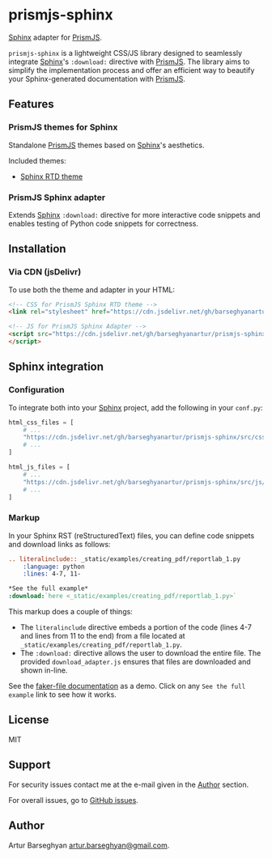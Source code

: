 # prismjs-sphinx

[Sphinx]: https://github.com/sphinx-doc/sphinx "Sphinx"
[sphinx-rtd-theme]: https://github.com/readthedocs/sphinx_rtd_theme "sphinx-rtd-theme"
[PrismJS]: https://github.com/PrismJS/prism "PrismJS"
[GitHub issues]: https://github.com/barseghyanartur/prismjs-sphinx/issues "GitHub issues"
[faker-file documentation]: https://faker-file.readthedocs.io/en/latest/creating_pdf.html#building-pdfs-with-text-using-reportlab "faker-file documentation"

[Sphinx][Sphinx] adapter for [PrismJS][PrismJS].

``prismjs-sphinx`` is a lightweight CSS/JS library designed to seamlessly integrate 
[Sphinx][Sphinx]'s ``:download:`` directive with [PrismJS][PrismJS]. The library 
aims to simplify the implementation process and offer an efficient way to beautify 
your Sphinx-generated documentation with [PrismJS][PrismJS].

## Features

### PrismJS themes for Sphinx

Standalone [PrismJS][PrismJS] themes based on [Sphinx][Sphinx]'s aesthetics.

Included themes:

- [Sphinx RTD theme][sphinx-rtd-theme]

### PrismJS Sphinx adapter

Extends [Sphinx][Sphinx] ``:download:`` directive for more interactive code 
snippets and enables testing of Python code snippets for correctness.

## Installation

### Via CDN (jsDelivr)

To use both the theme and adapter in your HTML:

```html
<!-- CSS for PrismJS Sphinx RTD theme -->
<link rel="stylesheet" href="https://cdn.jsdelivr.net/gh/barseghyanartur/prismjs-sphinx/src/css/sphinx_rtd_theme.css">

<!-- JS for PrismJS Sphinx Adapter -->
<script src="https://cdn.jsdelivr.net/gh/barseghyanartur/prismjs-sphinx/src/js/download_adapter.js">
</script>
```

## Sphinx integration

### Configuration

To integrate both into your [Sphinx][Sphinx] project, add the following in 
your ``conf.py``:

```python
html_css_files = [
    # ...
    "https://cdn.jsdelivr.net/gh/barseghyanartur/prismjs-sphinx/src/css/sphinx_rtd_theme.css",
    # ...
]

html_js_files = [
    # ...
    "https://cdn.jsdelivr.net/gh/barseghyanartur/prismjs-sphinx/src/js/download_adapter.js",
    # ...
]
```

### Markup

In your Sphinx RST (reStructuredText) files, you can define code snippets and 
download links as follows:

```rst
.. literalinclude:: _static/examples/creating_pdf/reportlab_1.py
    :language: python
    :lines: 4-7, 11-

*See the full example*
:download:`here <_static/examples/creating_pdf/reportlab_1.py>`
```

This markup does a couple of things:

- The ``literalinclude`` directive embeds a portion of the code (lines 4-7 
  and lines from 11 to the end) from a file located 
  at ``_static/examples/creating_pdf/reportlab_1.py``.
- The ``:download:`` directive allows the user to download the entire file.
  The provided ``download_adapter.js`` ensures that files are downloaded and 
  shown in-line.

See the [faker-file documentation][faker-file documentation] as a demo. Click
on any ``See the full example`` link to see how it works.

## License

MIT

## Support
For security issues contact me at the e-mail given in the [Author](#Author) section.

For overall issues, go to [GitHub issues][GitHub issues].

## Author

Artur Barseghyan [artur.barseghyan@gmail.com](artur.barseghyan@gmail.com).
